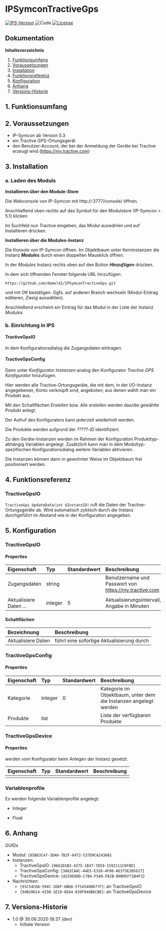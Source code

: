 # IPSymconTractiveGps

[![IPS-Version](https://img.shields.io/badge/Symcon_Version-5.3+-red.svg)](https://www.symcon.de/service/dokumentation/entwicklerbereich/sdk-tools/sdk-php/)
![Code](https://img.shields.io/badge/Code-PHP-blue.svg)
[![License](https://img.shields.io/badge/License-CC%20BY--NC--SA%204.0-green.svg)](https://creativecommons.org/licenses/by-nc-sa/4.0/)

## Dokumentation

**Inhaltsverzeichnis**

1. [Funktionsumfang](#1-funktionsumfang)
2. [Voraussetzungen](#2-voraussetzungen)
3. [Installation](#3-installation)
4. [Funktionsreferenz](#4-funktionsreferenz)
5. [Konfiguration](#5-konfiguration)
6. [Anhang](#6-anhang)
7. [Versions-Historie](#7-versions-historie)

## 1. Funktionsumfang


## 2. Voraussetzungen

 - IP-Symcon ab Version 5.3
 - ein Tractive GPS-Ortungsgerät
 - den Benutzer-Account, der bei der Anmeldung der Geräte bei Tractive erzeugt wird (https://my.tractive.com)

## 3. Installation

### a. Laden des Moduls

**Installieren über den Module-Store**

Die Webconsole von IP-Symcon mit http://<IP-Symcon IP>:3777/console/ öffnen.

Anschließend oben rechts auf das Symbol für den Modulstore (IP-Symcon > 5.1) klicken

Im Suchfeld nun Tractive eingeben, das Modul auswählen und auf Installieren drücken.

**Installieren über die Modules-Instanz**

Die Konsole von IP-Symcon öffnen. Im Objektbaum unter Kerninstanzen die Instanz __*Modules*__ durch einen doppelten Mausklick öffnen.

In der _Modules_ Instanz rechts oben auf den Button __*Hinzufügen*__ drücken.

In dem sich öffnenden Fenster folgende URL hinzufügen:

`https://github.com/demel42/IPSymconTractiveGps.git`

und mit _OK_ bestätigen. Ggfs. auf anderen Branch wechseln (Modul-Eintrag editieren, _Zweig_ auswählen).

Anschließend erscheint ein Eintrag für das Modul in der Liste der Instanz _Modules_

### b. Einrichtung in IPS

#### TractiveGpsIO

In dem Konfigurationsdialog die Zugangsdaten eintragen.

#### TractiveGpsConfig

Dann unter _Konfigurator Instanzen_ analog den Konfigurator _Tractive GPS Konfigurator_ hinzufügen.

Hier werden alle Tractive-Ortungsgeräte, die mit dem, in der I/O-Instanz angegebenen, Konto verknüpft sind, angeboten; aus denen wählt man ein Produkt aus.

Mit den Schaltflächen _Erstellen_ bzw. _Alle erstellen_ werden das/die gewählte Produkt anlegt.

Der Aufruf des Konfigurators kann jederzeit wiederholt werden.

Die Produkte werden aufgrund der _?????-ID_ identifiziert.

Zu den Geräte-Instanzen werden im Rahmen der Konfiguration Produkttyp-abhängig Variablen angelegt. Zusätzlich kann man in dem Modultyp-spezifischen Konfigurationsdialog weitere Variablen aktivieren.

Die Instanzen können dann in gewohnter Weise im Objektbaum frei positioniert werden.

## 4. Funktionsreferenz

### TractiveGpsIO

`TractiveGps_UpdateData(int $InstanzID)`
ruft die Daten der Tractive-Ortungsgeräte ab. Wird automatisch zyklisch durch die Instanz durchgeführt im Abstand wie in der Konfiguration angegeben.

## 5. Konfiguration

### TractiveGpsIO

#### Properties

| Eigenschaft               | Typ      | Standardwert | Beschreibung |
| :------------------------ | :------  | :----------- | :----------- |
| Zugangsdaten              | string   |              | Benutzername und Passwort von https://my.tractive.com |
|                           |          |              | |
| Aktualisiere Daten ...    | integer  | 5            | Aktualisierungsintervall, Angabe in Minuten |

#### Schaltflächen

| Bezeichnung               | Beschreibung |
| :------------------------ | :----------- |
| Aktualisiere Daten        | führt eine sofortige Aktualisierung durch |

### TractiveGpsConfig

#### Properties

| Eigenschaft               | Typ      | Standardwert | Beschreibung |
| :------------------------ | :------  | :----------- | :----------- |
| Kategorie                 | integer  | 0            | Kategorie im Objektbaum, unter dem die Instanzen angelegt werden |
| Produkte                  | list     |              | Liste der verfügbaren Produkte |

### TractiveGpsDevice

#### Properties

werden vom Konfigurator beim Anlegen der Instanz gesetzt.

| Eigenschaft              | Typ      | Standardwert | Beschreibung |
| :----------------------- | :--------| :----------- | :----------- |
|                          |          |              | |

### Variablenprofile

Es werden folgende Variablenprofile angelegt:
* Integer<br>

* Float<br>

## 6. Anhang

GUIDs
- Modul: `{85B63C47-3DA6-7B2F-6472-537D9CA24360}`
- Instanzen:
  - TractiveGpsIO: `{0661D1B3-4375-1B37-7D59-1592111C8F8D}`
  - TractiveGpsConfig: `{3A82CAAC-44E5-E310-4F90-AD375E2B5627}`
  - TractiveGpsDevice: `{A259E80D-C7B4-F5A9-F82B-B9B05F71B4F3}`
- Nachrichten:
  - `{91C54CDA-594C-1D6F-6BD8-57545408677F}`: an TractiveGpsIO
  - `{94B20D14-415B-1E19-8EA4-839F948B6CBE}`: an TractiveGpsDevice

## 7. Versions-Historie

- 1.0 @ 30.06.2020 18:37 (dev)
  - Initiale Version
